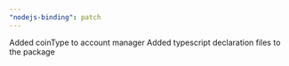 ```yaml
---
"nodejs-binding": patch
---
```


Added coinType to account manager
Added typescript declaration files to the package

